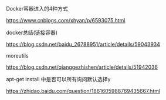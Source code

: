 Docker容器进入的4种方式

https://www.cnblogs.com/xhyan/p/6593075.html

docker总结(链接容器)

https://blog.csdn.net/baidu_26788951/article/details/59043934

moreutils 

https://blog.csdn.net/qianggezhishen/article/details/51942036

apt-get install 中是否可以所有询问默认选择y

https://zhidao.baidu.com/question/1861605988769435667.html
